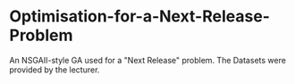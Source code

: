 # Optimisation-for-a-Next-Release-Problem
An NSGAII-style GA used for a "Next Release" problem. The Datasets were provided by the lecturer.
